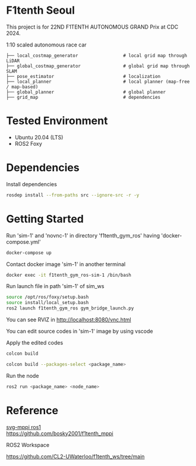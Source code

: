 # F1tenth Seoul

This project is for 22ND F1TENTH AUTONOMOUS GRAND Prix at CDC 2024.

1:10 scaled autonomous race car

    ├── local_costmap_generator                 # local grid map through LiDAR
    ├── global_costmap_generator                # global grid map through SLAM
    ├── pose_estimator                          # localization
    ├── local_planner                           # local planner (map-free / map-based)
    ├── global_planner                          # global planner
    ├── grid_map                                # dependencies

# Tested Environment

- Ubuntu 20.04 (LTS)
- ROS2 Foxy

# Dependencies

Install dependencies

```bash
rosdep install --from-paths src --ignore-src -r -y
```

# Getting Started

Run 'sim-1' and 'novnc-1' in directory 'f1tenth_gym_ros' having 'docker-compose.yml'

```bash
docker-compose up
```

Contact docker image 'sim-1' in another terminal

```bash
docker exec -it f1tenth_gym_ros-sim-1 /bin/bash
```

Run launch file in path 'sim-1' of sim_ws

```bash
source /opt/ros/foxy/setup.bash
source install/local_setup.bash
ros2 launch f1tenth_gym_ros gym_bridge_launch.py
```

You can see RVIZ in [http://localhost:8080/vnc.html](http://localhost:8080/vnc.html)

You can edit source codes in 'sim-1' image by using vscode

Apply the edited codes

```bash
colcon build

colcon build --packages-select <package_name>
```

Run the node

```bash
ros2 run <package_name> <node_name>
```

# Reference

[svg-mppi ros1](https://github.com/kohonda/proj-svg_mppi?tab=readme-ov-file) \
https://github.com/bosky2001/f1tenth_mppi

ROS2 Workspace

https://github.com/CL2-UWaterloo/f1tenth_ws/tree/main
